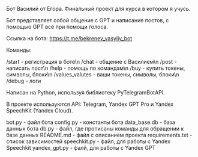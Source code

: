 Бот Василий от Егора. Финальный проект для курса в котором я учусь.

Бот представляет собой общение с GPT и написание постов, с помощью GPT всё при помощи голоса.

Ссылка на бота: https://t.me/bekrenev_vasyliy_bot

Команды:

/start - регистрация в боте\n
/chat - общение с Василием\n
/post - написать пост\n
/help - помощь по командам\n
/buy - купить токены, символы, блоки\n
/values_valutes - ваши токены, символы, блоки\n
/debug - логи

Написан на Python, используя библиотеку PyTelegramBotAPI.

В проекте используются API: Telegram, Yandex GPT Pro и Yandex SpeechKit (Yandex Cloud).

bot.py - файл бота
config.py - константы бота
data_base.db - база данных бота
db.py - файл, где прописаны команды для обращении к базе данных
README.md - файл с описанием проекта
requirements.txt - список зависимостей
speechkit.py - файл, для работы с Yandex Speechkit
yandex_gpt.py - фалй, для работы с Yandex GPT
